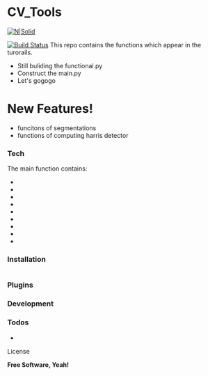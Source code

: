 # CV_Tools

[![N|Solid](https://cldup.com/dTxpPi9lDf.thumb.png)](https://nodesource.com/products/nsolid)

[![Build Status](https://travis-ci.org/joemccann/dillinger.svg?branch=master)](https://travis-ci.org/joemccann/dillinger)
This repo contains the functions which appear in the turorails.

  - Still buliding the functional.py
  - Construct the main.py
  - Let's gogogo

# New Features!

  - funcitons of segmentations
  - functions of computing harris detector




### Tech

The main function contains:

* 
* 
* 
* 
* 
*
* 
* 
* 



### Installation



```
```


### Plugins




### Development







### Todos

 - 

License

**Free Software, Yeah!**

